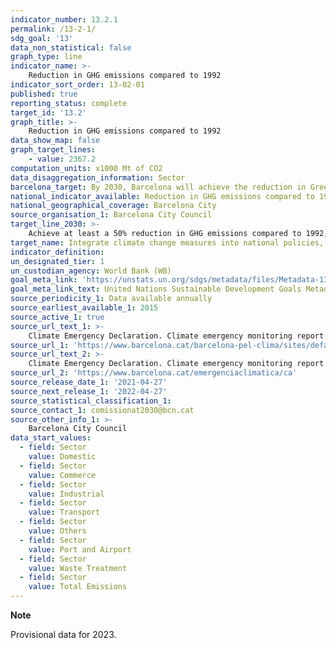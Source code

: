 ```yaml
---
indicator_number: 13.2.1
permalink: /13-2-1/
sdg_goal: '13'
data_non_statistical: false
graph_type: line
indicator_name: >-
    Reduction in GHG emissions compared to 1992
indicator_sort_order: 13-02-01
published: true
reporting_status: complete
target_id: '13.2'
graph_title: >-
    Reduction in GHG emissions compared to 1992
data_show_map: false
graph_target_lines:
    - value: 2367.2
computation_units: x1000 Mt of CO2
data_disaggregation_information: Sector
barcelona_target: By 2030, Barcelona will achieve the reduction in Greenhouse Gas (GHG) emissions established in the most ambitious international agreements
national_indicator_available: Reduction in GHG emissions compared to 1992
national_geographical_coverage: Barcelona City
source_organisation_1: Barcelona City Council
target_line_2030: >-
    Achieve at least a 50% reduction in GHG emissions compared to 1992, and go further if the European Commission so determines: 2,367.2 in 2030
target_name: Integrate climate change measures into national policies, strategies and planning
indicator_definition:
un_designated_tier: 1
un_custodian_agency: World Bank (WB)
goal_meta_link: 'https://unstats.un.org/sdgs/metadata/files/Metadata-13-02-01.pdf'
goal_meta_link_text: United Nations Sustainable Development Goals Metadata (pdf 894kB)
source_periodicity_1: Data available annually
source_earliest_available_1: 2015
source_active_1: true
source_url_text_1: >-
    Climate Emergency Declaration. Climate emergency monitoring report 
source_url_1: 'https://www.barcelona.cat/barcelona-pel-clima/sites/default/files/documents/emerg_clim_informe_juliol_30_07_20.pdf'
source_url_text_2: >-
    Climate Emergency Declaration. Climate emergency monitoring report 
source_url_2: 'https://www.barcelona.cat/emergenciaclimatica/ca'
source_release_date_1: '2021-04-27'
source_next_release_1: '2022-04-27'
source_statistical_classification_1: 
source_contact_1: comissionat2030@bcn.cat
source_other_info_1: >-
    Barcelona City Council
data_start_values:
  - field: Sector
    value: Domestic
  - field: Sector  
    value: Commerce
  - field: Sector
    value: Industrial
  - field: Sector
    value: Transport
  - field: Sector
    value: Others
  - field: Sector
    value: Port and Airport
  - field: Sector
    value: Waste Treatment
  - field: Sector
    value: Total Emissions
---
```

**Note** 

Provisional data for 2023.
